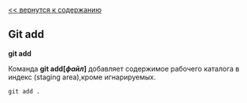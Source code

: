 [<< вернутся к содержанию](./readme.md)

## Git add

**git add**

Команда **git add[*файл*]** добавляет содержимое рабочего каталога в индекс (staging area),кроме игнарируемых.   

```bash=
git add .
```
